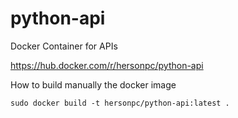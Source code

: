# python-api

Docker Container for APIs

https://hub.docker.com/r/hersonpc/python-api

How to build manually the docker image
```shell
sudo docker build -t hersonpc/python-api:latest .
```